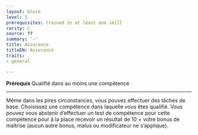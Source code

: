 ```yaml
---
layout: block
level: 1
prerequisites: trained in at least one skill
rarity: C
source: ??
summary: '-'
title: Assurance
titleEN: Assurance
traits:
- general

---
```


<p><strong> Prérequis </strong> Qualifié dans au moins une compétence </p>
<hr>
<p> Même dans les pires circonstances, vous pouvez effectuer des tâches de base. Choisissez une compétence dans laquelle vous êtes qualifié. Vous pouvez vous abstenir d’effectuer un test de compétence pour cette compétence pour à la place recevoir un résultat de 10 + votre bonus de maîtrise (aucun autre bonus, malus ou modificateur ne s’applique). </p>